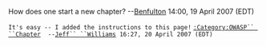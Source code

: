 How does one start a new chapter?
--[Benfulton](User:Benfulton "wikilink") 14:00, 19 April 2007 (EDT)

`It's easy -- I added the instructions to this page!`
[`:Category:OWASP``
 ``Chapter`](:Category:OWASP_Chapter "wikilink")`  --`[`Jeff``
 ``Williams`](User:Jeff_Williams "wikilink")` 16:27, 20 April 2007 (EDT)`